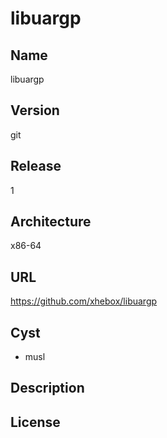 # libuargp

## Name
libuargp

## Version
git

## Release
1

## Architecture
x86-64

## URL
https://github.com/xhebox/libuargp

## Cyst
* musl

## Description

## License

